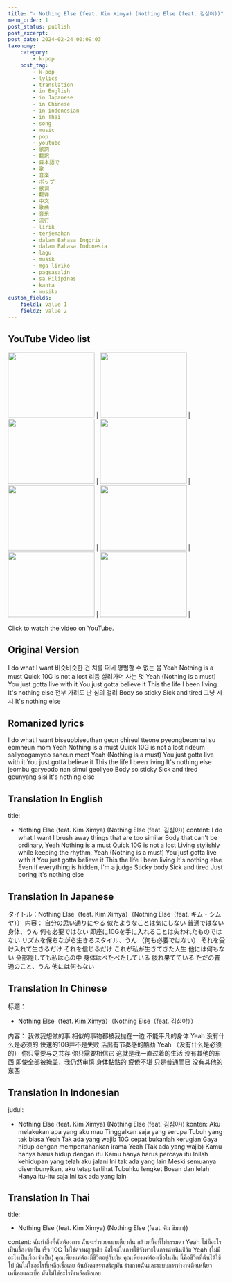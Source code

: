 ```yaml
---
title: "- Nothing Else (feat. Kim Ximya) (Nothing Else (feat. 김심야))"
menu_order: 1
post_status: publish
post_excerpt: 
post_date: 2024-02-24 00:09:03
taxonomy:
    category:
        - k-pop
    post_tag:
        - k-pop
        - lylics
        - translation
        - in English
        - in Japanese
        - in Chinese
        - in indonesian
        - in Thai
        - song
        - music
        - pop
        - youtube
        - 歌詞
        - 翻訳
        - 日本語で
        - 歌
        - 音楽
        - ポップ
        - 歌词
        - 翻译
        - 中文
        - 歌曲
        - 音乐
        - 流行
        - lirik
        - terjemahan
        - dalam Bahasa Inggris
        - dalam Bahasa Indonesia
        - lagu
        - musik
        - mga liriko
        - pagsasalin
        - sa Pilipinas
        - kanta
        - musika
custom_fields:
    field1: value 1
    field2: value 2
---
```


## YouTube Video list
 [<img src='http://img.youtube.com/vi/1wiM6oMnOnU/0.jpg' width='200' height='150'>](https://youtu.be/1wiM6oMnOnU) | [<img src='http://img.youtube.com/vi/0jymN_VwJtc/0.jpg' width='200' height='150'>](https://youtu.be/0jymN_VwJtc) | [<img src='http://img.youtube.com/vi/t6_Tj9GfvX8/0.jpg' width='200' height='150'>](https://youtu.be/t6_Tj9GfvX8) | [<img src='http://img.youtube.com/vi/jZk60LWhhbA/0.jpg' width='200' height='150'>](https://youtu.be/jZk60LWhhbA) | [<img src='http://img.youtube.com/vi/VazgpmnKGe0/0.jpg' width='200' height='150'>](https://youtu.be/VazgpmnKGe0) |
 [<img src='http://img.youtube.com/vi/xu5hjSiS5GA/0.jpg' width='200' height='150'>](https://youtu.be/xu5hjSiS5GA) | [<img src='http://img.youtube.com/vi/riEiWCUBK2g/0.jpg' width='200' height='150'>](https://youtu.be/riEiWCUBK2g) | [<img src='http://img.youtube.com/vi/AJWUV5Iywlg/0.jpg' width='200' height='150'>](https://youtu.be/AJWUV5Iywlg) |

Click to watch the video on YouTube.
## Original Version
I do what I want
비슷비슷한 건 치를 떠네 
평범할 수 없는 몸 Yeah
Nothing is a must
Quick 10G is not a lost
리듬 살려가며 사는 멋 Yeah
(Nothing is a must)
You just gotta live with it
You just gotta believe it
This the life I been living
It's nothing else
전부 가려도 난 심의 
걸려 Body so sticky
Sick and tired
그냥 시시 
It's nothing else



## Romanized lyrics
I do what I want 
biseupbiseuthan geon chireul tteone 
pyeongbeomhal su eomneun mom Yeah 
Nothing is a must 
Quick 10G is not a lost 
rideum sallyeogamyeo saneun meot Yeah 
(Nothing is a must) 
You just gotta live with it 
You just gotta believe it 
This the life I been living 
It's nothing else 
jeombu garyeodo nan simui 
geollyeo Body so sticky 
Sick and tired 
geunyang sisi 
It's nothing else 



## Translation In English
title:  
- Nothing Else (feat. Kim Ximya) (Nothing Else (feat. 김심야))
content: 
I do what I want
I brush away things that are too similar
Body that can't be ordinary, Yeah
Nothing is a must
Quick 10G is not a lost
Living stylishly while keeping the rhythm, Yeah
(Nothing is a must)
You just gotta live with it
You just gotta believe it
This the life I been living
It's nothing else
Even if everything is hidden, I'm a judge
Sticky body
Sick and tired
Just boring
It's nothing else
## Translation In Japanese
タイトル：Nothing Else（feat. Kim Ximya）（Nothing Else（feat. キム・シムヤ））
内容：
自分の思い通りにやる
似たようなことは気にしない
普通ではない身体、うん
何も必要ではない
即座に10Gを手に入れることは失われたものではない
リズムを保ちながら生きるスタイル、うん
（何も必要ではない）
それを受け入れて生きるだけ
それを信じるだけ
これが私が生きてきた人生
他には何もない
全部隠しても私は心の中
身体はべたべたしている
疲れ果てている
ただの普通のこと、うん
他には何もない
## Translation In Chinese
标题：
- Nothing Else（feat. Kim Ximya）（Nothing Else（feat. 김심야））

内容：
我做我想做的事
相似的事物都被我抛在一边
不能平凡的身体 Yeah
没有什么是必须的
快速的10G并不是失败
活出有节奏感的酷劲 Yeah
（没有什么是必须的）
你只需要与之共存
你只需要相信它
这就是我一直过着的生活
没有其他的东西
即使全部被掩盖，我仍然审慎
身体黏黏的
疲倦不堪
只是普通而已
没有其他的东西
## Translation In Indonesian
judul:
- Nothing Else (feat. Kim Ximya) (Nothing Else (feat. 김심야))
konten:
Aku melakukan apa yang aku mau
Tinggalkan saja yang serupa
Tubuh yang tak biasa Yeah
Tak ada yang wajib
10G cepat bukanlah kerugian
Gaya hidup dengan mempertahankan irama Yeah
(Tak ada yang wajib)
Kamu hanya harus hidup dengan itu
Kamu hanya harus percaya itu
Inilah kehidupan yang telah aku jalani
Ini tak ada yang lain
Meski semuanya disembunyikan, aku tetap terlihat
Tubuhku lengket
Bosan dan lelah
Hanya itu-itu saja
Ini tak ada yang lain
## Translation In Thai
title: 
- Nothing Else (feat. Kim Ximya) (Nothing Else (feat. คิม ซิมยา))

content: 
ฉันทำสิ่งที่ฉันต้องการ
ฉันจะร่ำรวยแบบเดียวกัน
กล้ามเนื้อที่ไม่ธรรมดา Yeah
ไม่มีอะไรเป็นเรื่องจำเป็น
เร็ว 10G ไม่ใช่ความสูญเสีย
มีสไตล์ในการใช้จังหวะในการดำเนินชีวิต Yeah
(ไม่มีอะไรเป็นเรื่องจำเป็น)
คุณเพียงแค่ต้องมีชีวิตอยู่กับมัน
คุณเพียงแค่ต้องเชื่อในมัน
นี่คือชีวิตที่ฉันได้ใช้ไป
มันไม่ใช่อะไรที่เหลือเชื่อเลย
ฉันยังคงสรรเสริญมัน
ร่างกายฉันและระบบการทำงานติดเหนียว
เหนื่อยและเบื่อ
มันไม่ใช่อะไรที่เหลือเชื่อเลย
